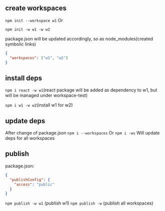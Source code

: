 ## create workspaces

`npm init --workspace w1`
Or

`npm init -w w1 -w w2`

package.json will be updated accordingly, so as node_modules(created symbolic links)

```json
{
  "workspaces": ["w1", "w2"]
}
```

## install deps

`npm i react -w w1`(react package will be added as dependency to w1, but will be managed under workspace-test)

`npm i w1 -w w2`(install w1 for w2)

## update deps

After change of package.json
`npm i --workspaces`
Or
`npm i -ws`
Will update deps for all workspaces

## publish

package.json:

```json
{
  "publishConfig": {
    "access": "public"
  }
}
```

`npm publish -w w1` (publish w1)
`npm publish -w` (publish all workspaces)

